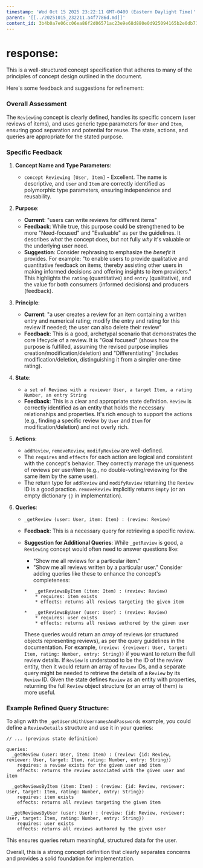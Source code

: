 ```yaml
---
timestamp: 'Wed Oct 15 2025 23:22:11 GMT-0400 (Eastern Daylight Time)'
parent: '[[../20251015_232211.a4f7786d.md]]'
content_id: 3b4b0a7e06cc06ea86f2d06571ac23e9e68d880e0d925094165b2e0db715af01
---
```


# response:

This is a well-structured concept specification that adheres to many of the principles of concept design outlined in the document.

Here's some feedback and suggestions for refinement:

### Overall Assessment

The `Reviewing` concept is clearly defined, handles its specific concern (user reviews of items), and uses generic type parameters for `User` and `Item`, ensuring good separation and potential for reuse. The state, actions, and queries are appropriate for the stated purpose.

### Specific Feedback

1. **Concept Name and Type Parameters**:
   * `concept Reviewing [User, Item]` - Excellent. The name is descriptive, and `User` and `Item` are correctly identified as polymorphic type parameters, ensuring independence and reusability.

2. **Purpose**:
   * **Current**: "users can write reviews for different items"
   * **Feedback**: While true, this purpose could be strengthened to be more "Need-focused" and "Evaluable" as per the guidelines. It describes *what* the concept does, but not fully *why* it's valuable or the underlying user need.
   * **Suggestion**: Consider rephrasing to emphasize the *benefit* it provides. For example:
     "to enable users to provide qualitative and quantitative feedback on items, thereby assisting other users in making informed decisions and offering insights to item providers."
     This highlights the `rating` (quantitative) and `entry` (qualitative), and the value for both consumers (informed decisions) and producers (feedback).

3. **Principle**:
   * **Current**: "a user creates a review for an item containing a written entry and numerical rating; modify the entry and rating for this review if needed; the user can also delete their review"
   * **Feedback**: This is a good, archetypal scenario that demonstrates the core lifecycle of a review. It is "Goal focused" (shows how the purpose is fulfilled, assuming the revised purpose implies creation/modification/deletion) and "Differentiating" (includes modification/deletion, distinguishing it from a simpler one-time rating).

4. **State**:
   * `a set of Reviews with a reviewer User, a target Item, a rating Number, an entry String`
   * **Feedback**: This is a clear and appropriate state definition. `Review` is correctly identified as an entity that holds the necessary relationships and properties. It's rich enough to support the actions (e.g., finding a specific review by `User` and `Item` for modification/deletion) and not overly rich.

5. **Actions**:
   * `addReview`, `removeReview`, `modifyReview` are well-defined.
   * The `requires` and `effects` for each action are logical and consistent with the concept's behavior. They correctly manage the uniqueness of reviews per user/item (e.g., no double-voting/reviewing for the same item by the same user).
   * The return type for `addReview` and `modifyReview` returning the `Review` ID is a good practice. `removeReview` implicitly returns `Empty` (or an empty dictionary `{}` in implementation).

6. **Queries**:
   * `_getReview (user: User, item: Item) : (review: Review)`
   * **Feedback**: This is a necessary query for retrieving a specific review.
   * **Suggestion for Additional Queries**: While `_getReview` is good, a `Reviewing` concept would often need to answer questions like:

     * "Show me all reviews for a particular item."
     * "Show me all reviews written by a particular user."
       Consider adding queries like these to enhance the concept's completeness:

     ```
     *   _getReviewsByItem (item: Item) : (review: Review)
         * requires: item exists
         * effects: returns all reviews targeting the given item

     *   _getReviewsByUser (user: User) : (review: Review)
         * requires: user exists
         * effects: returns all reviews authored by the given user
     ```

     These queries would return an *array* of reviews (or structured objects representing reviews), as per the query guidelines in the documentation. For example, `(review: {reviewer: User, target: Item, rating: Number, entry: String})` if you want to return the full review details. If `Review` is understood to be the ID of the review entity, then it would return an array of `Review` IDs, and a separate query might be needed to retrieve the details of a `Review` by its `Review` ID. Given the state defines `Review` as an entity with properties, returning the full `Review` object structure (or an array of them) is more useful.

### Example Refined Query Structure:

To align with the `_getUsersWithUsernamesAndPasswords` example, you could define a `ReviewDetails` structure and use it in your queries:

```concept
// ... (previous state definition)

queries:
  _getReview (user: User, item: Item) : (review: {id: Review, reviewer: User, target: Item, rating: Number, entry: String})
    requires: a review exists for the given user and item
    effects: returns the review associated with the given user and item

  _getReviewsByItem (item: Item) : (review: {id: Review, reviewer: User, target: Item, rating: Number, entry: String})
    requires: item exists
    effects: returns all reviews targeting the given item

  _getReviewsByUser (user: User) : (review: {id: Review, reviewer: User, target: Item, rating: Number, entry: String})
    requires: user exists
    effects: returns all reviews authored by the given user
```

This ensures queries return meaningful, structured data for the user.

Overall, this is a strong concept definition that clearly separates concerns and provides a solid foundation for implementation.

